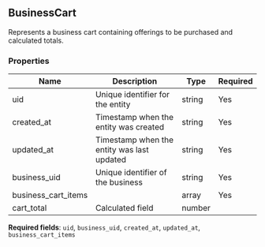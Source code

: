 ## BusinessCart

Represents a business cart containing offerings to be purchased and calculated totals.

### Properties

| Name | Description | Type | Required |
| --- | --- | --- | --- |
| uid | Unique identifier for the entity | string | Yes |
| created_at | Timestamp when the entity was created | string | Yes |
| updated_at | Timestamp when the entity was last updated | string | Yes |
| business_uid | Unique identifier of the business | string | Yes |
| business_cart_items |  | array<ref to businessCartItem.json> | Yes |
| cart_total | Calculated field | number |  |

**Required fields**: `uid`, `business_uid`, `created_at`, `updated_at`, `business_cart_items`